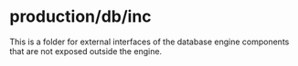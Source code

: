 # production/db/inc
This is a folder for external interfaces of the database engine components that are not exposed outside the engine.
